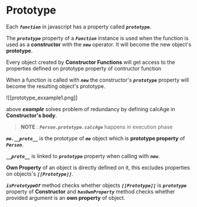 # **Prototype**

Each ***`function`*** in javascript has a property called ***`prototype`***.

The ***`prototype`*** property of a ***`Function`*** instance is used when the function is used as a **constructor** with the ***`new`*** operator. It will become the new object's **prototype**.

Every object created by **Constructor Functions** will get access to the properties defined on prototype property of contructor function

When a function is called with ***`new`*** the constructor's ***`prototype`*** property will become the resulting object's prototype.

![[prototype_exxample1.png]]

above ***example*** solves problem of redundancy by defining calcAge in **Constructor's body**.

> **NOTE** : ***`Person.prototype.calcAge`*** happens in execution phase

***`me.__proto__`*** is the prototype of ***`me`*** object which is **prototype property** of ***`Person`***.

***`__proto__`*** is linked to ***`prototype`*** property when calling with ***`new`***.

**Own Property** of an object is directly defined on it, this excludes properties on objects's ***`[[Prototype]]`***.

***`isPrototypeOf`*** method checks whether objects ***`[[Prototype]]`***  is ***`prototype`*** property of **Constructor** and ***`hasOwnProperty`*** method checks whether provided argument is an **own property** of object.
